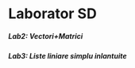 <h1>Laborator SD</h1>
<h5>Lab2: Vectori+Matrici</h5>
<h5>Lab3: Liste liniare simplu inlantuite</h5>
